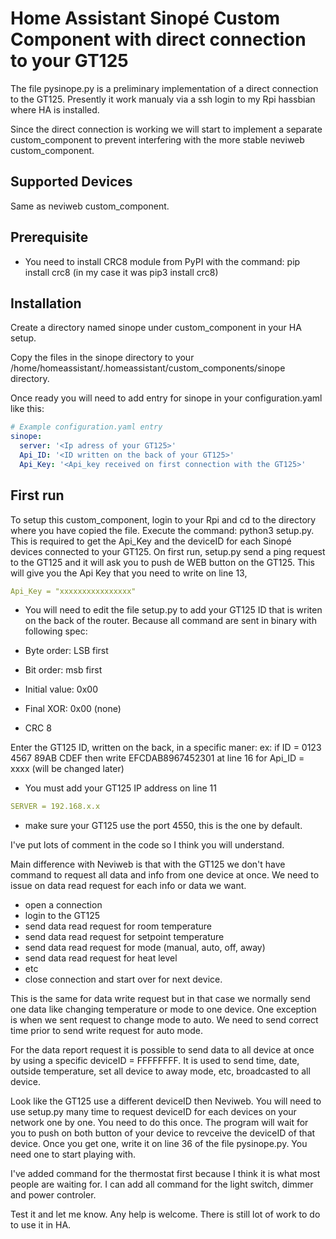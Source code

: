 # Home Assistant Sinopé Custom Component with direct connection to your GT125

The file pysinope.py is a preliminary implementation of a direct connection to the GT125.
Presently it work manualy via a ssh login to my Rpi hassbian where HA is installed.

Since the direct connection is working we will start to implement a separate custom_component to 
prevent interfering with the more stable neviweb custom_component.

## Supported Devices

Same as neviweb custom_component.

## Prerequisite

- You need to install CRC8 module from PyPI with the command:
pip install crc8 (in my case it was pip3 install crc8)

## Installation

Create a directory named sinope under custom_component in your HA setup.

Copy the files in the sinope directory to your /home/homeassistant/.homeassistant/custom_components/sinope directory.

Once ready you will need to add entry for sinope in your configuration.yaml like this:

```yaml
# Example configuration.yaml entry
sinope:
  server: '<Ip adress of your GT125>'
  Api_ID: '<ID written on the back of your GT125>'
  Api_Key: '<Api_key received on first connection with the GT125>'
```
## First run

To setup this custom_component, login to your Rpi and cd to the directory where you have copied the file.
Execute the command: python3 setup.py. This is required to get the Api_Key and the deviceID for each Sinopé devices connected to your GT125. On first run, setup.py send a ping request to the GT125 and it will ask you to push de WEB button on the GT125. 
This will give you the Api Key that you need to write on line 13, 
```yaml
Api_Key = "xxxxxxxxxxxxxxxx" 
```
- You will need to edit the file setup.py to add your GT125 ID that is writen on the back of the router.
Because all command are sent in binary with following spec:

- Byte order:    LSB first 
- Bit order:     msb first 
- Initial value: 0x00 
- Final XOR:     0x00 (none)
- CRC 8

Enter the GT125 ID, written on the back, in a specific maner: 
ex: if ID = 0123 4567 89AB CDEF then write EFCDAB8967452301 at line 16 for Api_ID = xxxx (will be changed later)

- You must add your GT125 IP address on line 11
```yaml
SERVER = 192.168.x.x 
```
- make sure your GT125 use the port 4550, this is the one by default.

I've put lots of comment in the code so I think you will understand.

Main difference with Neviweb is that with the GT125 we don't have command to request all data and info 
from one device at once. We need to issue on data read request for each info or data we want. 

- open a connection
- login to the GT125
- send data read request for room temperature
- send data read request for setpoint temperature
- send data read request for mode (manual, auto, off, away)
- send data read request for heat level
- etc
- close connection and start over for next device.

This is the same for data write request but in that case we normally send one data like changing temperature or mode 
to one device. One exception is when we sent request to change mode to auto. We need to send correct time prior to send write request for auto mode.

For the data report request it is possible to send data to all device at once by using a specific deviceID = FFFFFFFF. 
It is used to send time, date, outside temperature, set all device to away mode, etc, broadcasted to all device.

Look like the GT125 use a different deviceID then Neviweb. You will need to use setup.py many time to request deviceID for each devices on your network one by one. You need to do this once. The program will wait for you to push on both button of your device to revceive the deviceID of that device. Once you get one, write it on line 36 of the file pysinope.py. You need one to start playing with. 

I've added command for the thermostat first because I think it is what most people are waiting for. I can add all command for the 
light switch, dimmer and power controler.

Test it and let me know. Any help is welcome. There is still lot of work to do to use it in HA.
